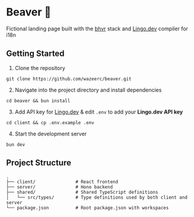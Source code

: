 # Beaver 🦫

Fictional landing page built with the [bhvr](https://github.com/stevedylandev/bhvr) stack and [Lingo.dev](https://github.com/lingodotdev/lingo.dev) compiler for i18n

## Getting Started

1. Clone the repository
```
git clone https://github.com/wazeerc/beaver.git
```
2. Navigate into the project directory and install dependencies
```
cd beaver && bun install
```
3. Add API key for [Lingo.dev](https://lingo.dev/en/compiler/quick-start#option-1-lingodev-engine) & edit `.env` to add your **Lingo.dev API key**
```
cd client && cp .env.example .env
```
4. Start the development server
```
bun dev
```

## Project Structure

```
.
├── client/               # React frontend
├── server/               # Hono backend
├── shared/               # Shared TypeScript definitions
│   └── src/types/        # Type definitions used by both client and server
└── package.json          # Root package.json with workspaces
```

